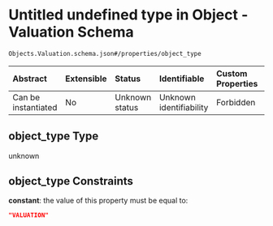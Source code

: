 # Untitled undefined type in Object - Valuation Schema

```txt
Objects.Valuation.schema.json#/properties/object_type
```



| Abstract            | Extensible | Status         | Identifiable            | Custom Properties | Additional Properties | Access Restrictions | Defined In                                                                                  |
| :------------------ | :--------- | :------------- | :---------------------- | :---------------- | :-------------------- | :------------------ | :------------------------------------------------------------------------------------------ |
| Can be instantiated | No         | Unknown status | Unknown identifiability | Forbidden         | Allowed               | none                | [Valuation.schema.json*](../../schema/objects/Valuation.schema.json "open original schema") |

## object_type Type

unknown

## object_type Constraints

**constant**: the value of this property must be equal to:

```json
"VALUATION"
```
